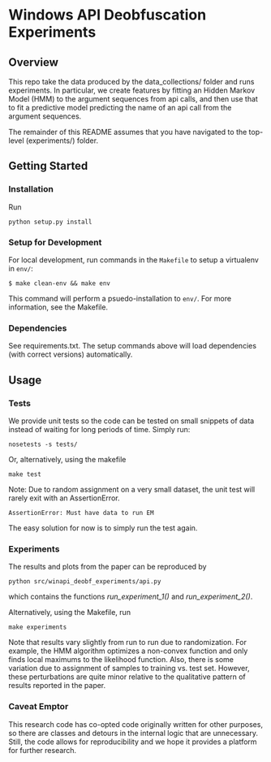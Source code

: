 # Windows API Deobfuscation Experiments 

## Overview

This repo take the data produced by the data_collections/ folder and runs experiments. 
In particular, we create features by fitting an Hidden Markov Model (HMM) to the argument sequences from api calls, and then use that to fit a predictive model predicting the name of an api call from the argument sequences. 

The remainder of this README assumes that you have navigated to the top-level (experiments/) folder.


## Getting Started

### Installation

Run

```
python setup.py install 
```

### Setup for Development

For local development, run commands in the `Makefile` to setup a virtualenv in `env/`:

```
$ make clean-env && make env 
```

This command will perform a psuedo-installation to `env/`.  For more information, see the Makefile.

### Dependencies
See requirements.txt.  The setup commands above will load dependencies (with correct versions) automatically. 


## Usage

### Tests 

We provide unit tests so the code can be tested on small snippets of data instead of waiting for long periods of time.  Simply run:

```
nosetests -s tests/
```

Or, alternatively, using the makefile

```
make test
```


Note: Due to random assignment on a very small dataset, the unit test will rarely exit with an AssertionError. 

```
AssertionError: Must have data to run EM
```

The easy solution for now is to simply run the test again. 



### Experiments

The results and plots from the paper can be reproduced by 

```
python src/winapi_deobf_experiments/api.py
```

which contains the functions _run\_experiment\_1()_ and _run\_experiment\_2()_.

Alternatively, using the Makefile, run

```
make experiments 
```

Note that results vary slightly from run to run due to randomization.  For example, the HMM algorithm
optimizes a non-convex function and only finds local maximums to the likelihood function.  Also,
there is some variation due to assignment of samples to training vs. test set.  However,
these perturbations are quite minor relative to the qualitative pattern of results reported in the paper. 

### Caveat Emptor 

This research code has co-opted code originally written for other purposes, so there are classes and detours in the internal logic that are unnecessary.   Still, the code allows for reproducibility and we hope it provides a platform for further research.
